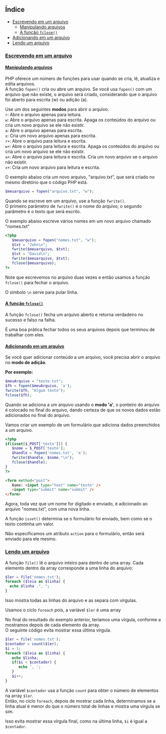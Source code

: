 ## Índice
- [Escrevendo em um arquivo](#escrevendo-em-um-arquivo)
   - [Manipulando arquivos](#manipulando-arquivos)
   - [A função `fclose()`](#a-função-fclose)
- [Adicionando em um arquivo](#adicionando-em-um-arquivo)
- [Lendo um arquivo](#lendo-um-arquivo)

### [Escrevendo em um arquivo](#índice)
#### [Manipulando arquivos](#índice)
PHP oferece um número de funções para usar quando se cria, lê, atualiza e edita arquivos.<br>
A função `fopen()` cria ou abre um arquivo. Se você usa `fopen()` com um arquivo que não existe, o arquivo será criado, considerando que o arquivo foi aberto para escrita (w) ou adição (a).

Use um dos seguintes __modos__ para abrir o arquivo.<br>
`r`: Abre o arquivo apenas para leitura.<br>
`w`: Abre o arquivo apenas para escrita. Apaga os conteúdos do arquivo ou cria um novo arquivo se ele não existir.<br>
`a`: Abre o arquivo apenas para escrita.<br>
`x`: Cria um novo arquivo apenas para escrita.<br>
`r+`: Abre o arquivo para leitura e escrita.<br>
`w+`: Abre o arquivo para leitura e escrita. Apaga os conteúdos do arquivo ou cria um novo arquivo se ele não existir.<br>
`a+`: Abre o arquivo para leitura e escrita. Cria um novo arquivo se o arquivo não existir.<br>
`x+`: Cria um novo arquivo para leitura e escrita.

O exemplo abaixo cria um novo arquivo, "arquivo.txt", que será criado no mesmo diretório que o código PHP está.

```php
$meuarquivo = fopen("arquivo.txt", "w");
```

Quando se escreve em um arquivo, use a função `fwrite()`.<br>
O primeiro parâmetro de `fwrite()` é o nome do arquivo; o segundo parâmetro é o texto que será escrito.

O exemplo abaixo escreve vários nomes em um novo arquivo chamado "nomes.txt"

```php
<?php
   $meuarquivo = fopen("nomes.txt", "w");
   $txt = "John\n";
   fwrite($meuarquivo, $txt);
   $txt = "David\n";
   fwrite($meuarquivo, $txt);
   fclose($meuarquivo);
?>
```

Note que escrevemos no arquivo duas vezes e então usamos a função `fclose()` para fechar o arquivo.

O simbolo `\n` serve para pular linha.

#### [A função `fclose()`](#índice)
A função `fclose()` fecha um arquivo aberto e retorna verdadeiro no sucesso e falso na falha.

É uma boa prática fechar todos os seus arquivos depois que terminou de trabalhar com eles. 

#### [Adicionando em um arquivo](#índice)
Se você quer adicionar conteúdo a um arquivo, você precisa abrir o arquivo no __modo de adição__.

__Por exemplo:__

```php
$meuArquivo = "teste.txt";
$fh = fopen($meuArquivo, 'a');
fwrite($fh, "Algum texto");
fclose($fh);
```

Quando se adiciona a um arquivo usando o __modo 'a'__, o ponteiro do arquivo é colocado no final do arquivo, dando certeza de que os novos dados estão adicionados no final do arquivo.

Vamos criar um exemplo de um formulário que adiciona dados preenchidos a um arquivo.

```php
<?php
if(isset($_POST['texto'])) {
   $nome = $_POST['texto'];
   $handle = fopen('nomes.txt', 'a');
   fwrite($handle, $nome."\n");
   fclose($handle); 
}
?>
```

```html
<form method="post">
   Name: <input type="text" name="texto" />
   <input type="submit" name="submit" />
</form>
```

Agora, toda vez que um nome for digitado e enviado, é adicionado ao arquivo "nomes.txt", com uma nova linha.

A função `isset()` determina se o formulário foi enviado, bem como se o texto continha um valor.

Não especificamos um atributo `action` para o formulário, então será enviado para ele mesmo.

### [Lendo um arquivo](#índice)
A função `file()` lê o arquivo inteiro para dentro de uma array. Cada elemento dentro da array corresponde a uma linha do arquivo:

```php
$ler = file('nomes.txt');
foreach ($leia as $linha) {
  echo $linha .", ";
}
```

Isso mostra todas as linhas do arquivo e as separa com vírgulas.

Usamos o ciclo `foreach` pois, a variável `$ler` é uma array

No final do resultado do exemplo anterior, teríamos uma vírgula, conforme a mostramos depois de cada elemento da array.<br>O seguinte código evita mostrar essa última vírgula.

```php
$ler = file('nomes.txt');
$contador = count($ler);
$i = 1;
foreach ($leia as $linha) {
   echo $linha;
   if($i < $contador) {
      echo ', ';
   }
   $i++;
}
```

A variável `$contador` usa a função `count` para obter o número de elementos na array `$ler`.<br>
Então, no ciclo `foreach`, depois de mostrar cada linha, determinamos se a linha atual é menor do que o número total de linhas e mostra uma vírgula se sim.

Isso evita mostrar essa vírgula final, como na última linha, `$i` é igual a `$contador`.
<!--stackedit_data:
eyJoaXN0b3J5IjpbLTE5NDk3ODYxOV19
-->
